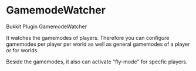 GamemodeWatcher
===============

Bukkit Plugin GamemodeWatcher

It watches the gamemodes of players.
Therefore you can configure gamemodes per player per world as well as general gamemodes of a player or for worlds.

Beside the gamemodes, it also can activate "fly-mode" for specfic players.

